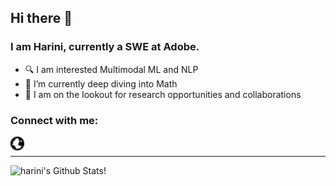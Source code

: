 ## Hi there 👋
### I am Harini, currently a SWE at Adobe. 

- 🔍 I am interested Multimodal ML and NLP
- 🌱 I’m currently deep diving into Math
- 👯 I am on the lookout for research opportunities and collaborations

### Connect with me:

[<img align="left" alt="harini-si.github.io" width="22px" src="https://raw.githubusercontent.com/iconic/open-iconic/master/svg/globe.svg" />][Website]
[<img align="left" alt="" width="22px" src="https://cdn.jsdelivr.net/npm/simple-icons@v3/icons/twitter.svg" />][Twitter]
[<img align="left" alt="" width="22px" src="https://cdn.jsdelivr.net/npm/simple-icons@v3/icons/linkedin.svg" />][Linkedin]
[<img align="left" alt="" width="22px" src="https://www.pikpng.com/pngl/b/44-442505_google-scholar-twitter-instagram-google-scholar-icon-svg.png" />][GoogleScholar]
<br />

---

!<img align="left" alt="harini's Github Stats" src="https://github-readme-stats.vercel.app/api?username=harini-si&show_icons=true&hide_border=true" />

[website]: https://harini-si.github.io
[twitter]: https://twitter.com/hariniskumar10
[linkedin]: https://www.linkedin.com/in//harini-s-i-a140b61bb/
[GoogleScholar]: [https://scholar.google.com/citations?user=3Unw6gkAAAAJ&hl=en](https://scholar.google.com/citations?user=Q35ix-YAAAAJ&hl=en)

